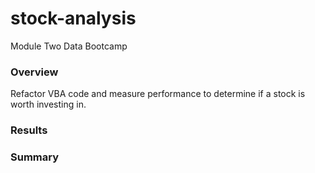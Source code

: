 # stock-analysis
Module Two Data Bootcamp
### Overview
Refactor VBA code and measure performance to determine if a stock is worth investing in. 
### Results

### Summary
